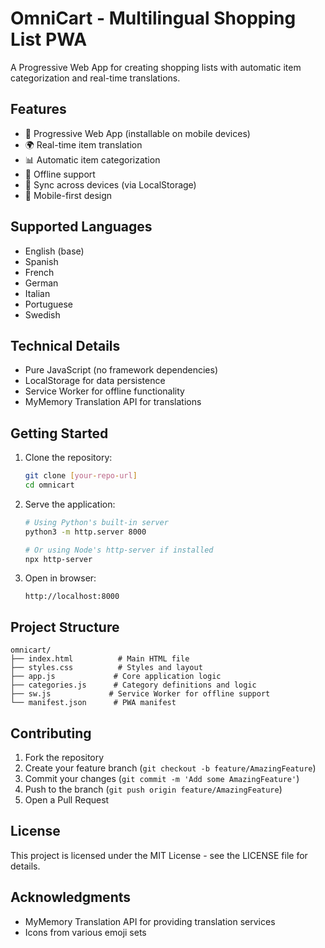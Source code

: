# OmniCart - Multilingual Shopping List PWA

A Progressive Web App for creating shopping lists with automatic item categorization and real-time translations.

## Features

- 📱 Progressive Web App (installable on mobile devices)
- 🌍 Real-time item translation
- 📊 Automatic item categorization
- 💾 Offline support
- 🔄 Sync across devices (via LocalStorage)
- 📱 Mobile-first design

## Supported Languages

- English (base)
- Spanish
- French
- German
- Italian
- Portuguese
- Swedish

## Technical Details

- Pure JavaScript (no framework dependencies)
- LocalStorage for data persistence
- Service Worker for offline functionality
- MyMemory Translation API for translations

## Getting Started

1. Clone the repository:
   ```bash
   git clone [your-repo-url]
   cd omnicart
   ```

2. Serve the application:
   ```bash
   # Using Python's built-in server
   python3 -m http.server 8000
   
   # Or using Node's http-server if installed
   npx http-server
   ```

3. Open in browser:
   ```
   http://localhost:8000
   ```

## Project Structure

```
omnicart/
├── index.html          # Main HTML file
├── styles.css          # Styles and layout
├── app.js             # Core application logic
├── categories.js      # Category definitions and logic
├── sw.js             # Service Worker for offline support
└── manifest.json      # PWA manifest
```

## Contributing

1. Fork the repository
2. Create your feature branch (`git checkout -b feature/AmazingFeature`)
3. Commit your changes (`git commit -m 'Add some AmazingFeature'`)
4. Push to the branch (`git push origin feature/AmazingFeature`)
5. Open a Pull Request

## License

This project is licensed under the MIT License - see the LICENSE file for details.

## Acknowledgments

- MyMemory Translation API for providing translation services
- Icons from various emoji sets
